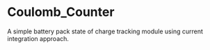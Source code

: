 # Coulomb_Counter
A simple battery pack state of charge tracking module using current integration approach.
